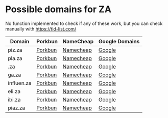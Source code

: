 # Possible domains for ZA

No function implemented to check if any of these work, but you can check manually with https://tld-list.com/

| Domain | Porkbun | NameCheap | Google Domains |
|---|---|---|---|
| piz.za | [Porkbun](https://porkbun.com/checkout/search?prb=e814663da1&tlds=&idnLanguage=&search=search&q=piz.za) | [Namecheap](https://www.namecheap.com/domains/registration/results/?domain=piz.za) | [Google](https://domains.google.com/registrar/search?searchTerm=piz.za) |
| pla.za | [Porkbun](https://porkbun.com/checkout/search?prb=e814663da1&tlds=&idnLanguage=&search=search&q=pla.za) | [Namecheap](https://www.namecheap.com/domains/registration/results/?domain=pla.za) | [Google](https://domains.google.com/registrar/search?searchTerm=pla.za) |
| .za | [Porkbun](https://porkbun.com/checkout/search?prb=e814663da1&tlds=&idnLanguage=&search=search&q=.za) | [Namecheap](https://www.namecheap.com/domains/registration/results/?domain=.za) | [Google](https://domains.google.com/registrar/search?searchTerm=.za) |
| ga.za | [Porkbun](https://porkbun.com/checkout/search?prb=e814663da1&tlds=&idnLanguage=&search=search&q=ga.za) | [Namecheap](https://www.namecheap.com/domains/registration/results/?domain=ga.za) | [Google](https://domains.google.com/registrar/search?searchTerm=ga.za) |
| influen.za | [Porkbun](https://porkbun.com/checkout/search?prb=e814663da1&tlds=&idnLanguage=&search=search&q=influen.za) | [Namecheap](https://www.namecheap.com/domains/registration/results/?domain=influen.za) | [Google](https://domains.google.com/registrar/search?searchTerm=influen.za) |
| eli.za | [Porkbun](https://porkbun.com/checkout/search?prb=e814663da1&tlds=&idnLanguage=&search=search&q=eli.za) | [Namecheap](https://www.namecheap.com/domains/registration/results/?domain=eli.za) | [Google](https://domains.google.com/registrar/search?searchTerm=eli.za) |
| ibi.za | [Porkbun](https://porkbun.com/checkout/search?prb=e814663da1&tlds=&idnLanguage=&search=search&q=ibi.za) | [Namecheap](https://www.namecheap.com/domains/registration/results/?domain=ibi.za) | [Google](https://domains.google.com/registrar/search?searchTerm=ibi.za) |
| piaz.za | [Porkbun](https://porkbun.com/checkout/search?prb=e814663da1&tlds=&idnLanguage=&search=search&q=piaz.za) | [Namecheap](https://www.namecheap.com/domains/registration/results/?domain=piaz.za) | [Google](https://domains.google.com/registrar/search?searchTerm=piaz.za) |
